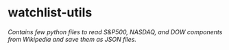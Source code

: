 # watchlist-utils

###### Contains few python files to read S&P500, NASDAQ, and DOW components from Wikipedia and save them as JSON files.